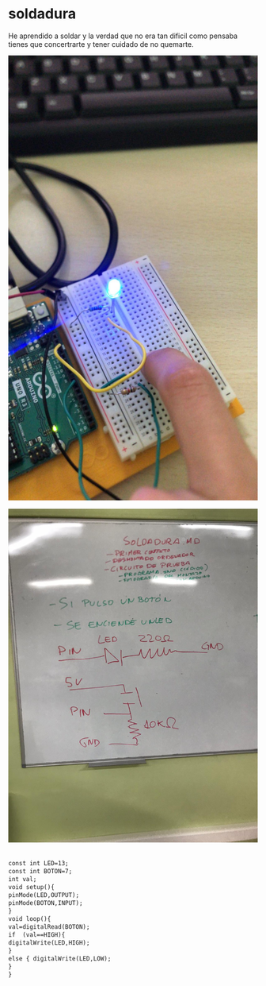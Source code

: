 # soldadura 

He aprendido a soldar y la verdad que no era tan dificil como pensaba tienes que concertrarte y tener cuidado de no quemarte.

![](https://github.com/marcoshens/soldadura-y-dise-/blob/main/arduino.jpeg)

![](https://github.com/marcoshens/soldadura-y-dise-/blob/main/pizarra.jpeg)

``` C+++

const int LED=13;
const int BOTON=7;
int val;
void setup(){
pinMode(LED,OUTPUT);
pinMode(BOTON,INPUT);
}
void loop(){
val=digitalRead(BOTON);
if  (val==HIGH){
digitalWrite(LED,HIGH);
}
else { digitalWrite(LED,LOW);
}
}
